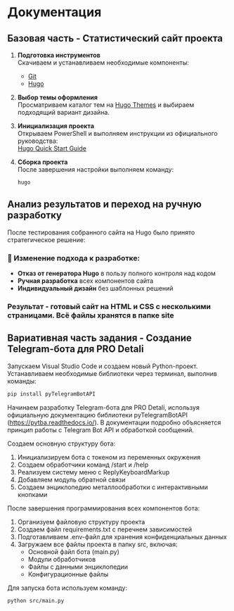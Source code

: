 # Документация

## Базовая часть - Статистический сайт проекта

1. **Подготовка инструментов**  
   Скачиваем и устанавливаем необходимые компоненты:
   - [Git](https://git-scm.com/downloads)
   - [Hugo](https://gohugo.io/getting-started/installing/)

2. **Выбор темы оформления**  
   Просматриваем каталог тем на [Hugo Themes](https://themes.gohugo.io/) и выбираем подходящий вариант дизайна.

3. **Инициализация проекта**  
   Открываем PowerShell и выполняем инструкции из официального руководства:  
   [Hugo Quick Start Guide](https://gohugo.io/getting-started/quick-start/)

4. **Сборка проекта**  
   После завершения настройки выполняем команду:
   ```powershell
   hugo
   ```

## Анализ результатов и переход на ручную разработку

После тестирования собранного сайта на Hugo было принято стратегическое решение:

### 🔄 Изменение подхода к разработке:
- **Отказ от генератора Hugo** в пользу полного контроля над кодом
- **Ручная разработка** всех компонентов сайта
- **Индивидуальный дизайн** без шаблонных решений

### Результат - готовый сайт на HTML и CSS с несколькими страницами. Всё файлы хранятся в папке site

## Вариативная часть задания - Создание Telegram-бота для PRO Detali
Запускаем Visual Studio Code и создаем новый Python-проект. Устанавливаем необходимые библиотеки через терминал, выполнив команды:

```bash
pip install pyTelegramBotAPI
```

Начинаем разработку Telegram-бота для PRO Detali, используя официальную документацию библиотеки pyTelegramBotAPI (https://pytba.readthedocs.io/). В документации подробно объясняется принцип работы с Telegram Bot API и обработкой сообщений.

Создаем основную структуру бота:
1. Инициализируем бота с токеном из переменных окружения
2. Создаем обработчики команд /start и /help
3. Реализуем систему меню с ReplyKeyboardMarkup
4. Добавляем модуль обратной связи
5. Создаем энциклопедию металлообработки с интерактивными кнопками

После завершения программирования всех компонентов бота:
1. Организуем файловую структуру проекта
2. Создаем файл requirements.txt с перечнем зависимостей
3. Подготавливаем .env-файл для хранения конфиденциальных данных
4. Загружаем все файлы проекта в папку src, включая:
   - Основной файл бота (main.py)
   - Модули обработчиков
   - Файлы с данными энциклопедии
   - Конфигурационные файлы

Для запуска бота используем команду:
```bash
python src/main.py
```
